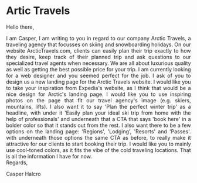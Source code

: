 # Artic Travels

Hello there,
<div style="text-align: justify"> 
I am Casper, I am writing to you in regard to our company Arctic Travels, a traveling agency that focusses on skiing and snowboarding holidays. On our website ArcticTravels.com, clients can easily plan their trip exactly to how they desire, keep track of their planned trip and ask questions to our specialized travel agents when necessary. We are all about luxurious quality as well as getting the best possible price for your trip. I am currently looking for a web designer and you seemed perfect for the job. I ask of you to design us a new landing page for the Arctic Travels website. I would like you to take your inspiration from Expedia's website, as I think that would be a nice design for Arctic's landing page. I would like you to use inspiring photos on the page that fit our travel agency's image (e.g. skiers, mountains, lifts). I also want it to say 'Plan the perfect winter trip' as a headline, with under it 'Easily plan your ideal ski trip from home with the help of professionals' and underneath that a CTA that says 'book here' in a bolder color so that it stands out from the rest. I also want there to be a few options on the landing page: 'Regions', 'Lodging', 'Resorts' and 'Passes'. with underneath those options the same CTA as before, to really make it attractive for our clients to start booking their trip. I would like you to mainly use cool-toned colors, as it fits the vibe of the cold traveling locations. That is all the information I have for now.
</div>
Regards,

Casper Halcro

